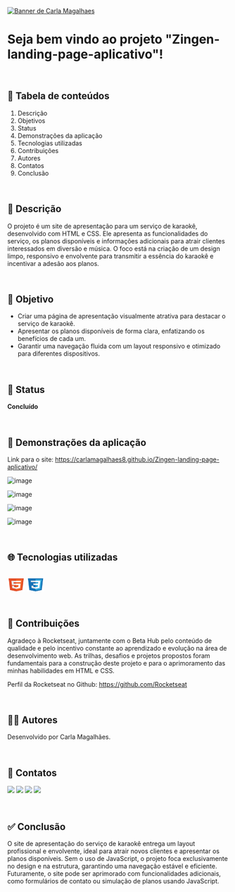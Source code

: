 [![Banner de Carla Magalhaes](https://github.com/user-attachments/assets/433fe11c-644e-44e6-b331-c012a2d371aa)](https://github.com/carlamagalhaes8)
<br><h1>Seja bem vindo ao projeto "Zingen-landing-page-aplicativo"!</h1>

<br><h2>📑 Tabela de conteúdos</h2>
1. Descrição<br>
2. Objetivos<br>
3. Status<br>
4. Demonstrações da aplicação<br>
5. Tecnologias utilizadas<br>
6. Contribuições<br>
7. Autores<br>
8. Contatos<br>
9. Conclusão

<br><h2>📖 Descrição</h2>
O projeto é um site de apresentação para um serviço de karaokê, desenvolvido com HTML e CSS. Ele apresenta as funcionalidades do serviço, os planos disponíveis e informações adicionais para atrair clientes interessados em diversão e música. O foco está na criação de um design limpo, responsivo e envolvente para transmitir a essência do karaokê e incentivar a adesão aos planos.

<br><h2>🎯 Objetivo</h2>
- Criar uma página de apresentação visualmente atrativa para destacar o serviço de karaokê.
- Apresentar os planos disponíveis de forma clara, enfatizando os benefícios de cada um.
- Garantir uma navegação fluida com um layout responsivo e otimizado para diferentes dispositivos.


<br><h2>📌 Status</h2>
**Concluído**

<br><h2>👀 Demonstrações da aplicação</h2>
Link para o site: https://carlamagalhaes8.github.io/Zingen-landing-page-aplicativo/

![image](https://github.com/user-attachments/assets/4ed26364-d92d-4483-847e-a818fabea1cd)

![image](https://github.com/user-attachments/assets/7a050feb-be3c-43f6-93bc-123810898476)

![image](https://github.com/user-attachments/assets/98249036-7362-4266-af35-cf5335e6020f)

![image](https://github.com/user-attachments/assets/11a74f1f-6d39-4f0b-b54c-f610aff5f567)







<br><h2>🌐 Tecnologias utilizadas</h2>
<div style="display: inline_block"><br>
  <img align="center" alt="Rafa-HTML" height="30" width="40" src="https://raw.githubusercontent.com/devicons/devicon/master/icons/html5/html5-original.svg">
  <img align="center" alt="Rafa-CSS" height="30" width="40" src="https://raw.githubusercontent.com/devicons/devicon/master/icons/css3/css3-original.svg">
</div>

<br><h2>🤝 Contribuições</h2>
Agradeço à Rocketseat, juntamente com o Beta Hub pelo conteúdo de qualidade e pelo incentivo constante ao aprendizado e evolução na área de desenvolvimento web. As trilhas, desafios e projetos propostos foram fundamentais para a construção deste projeto e para o aprimoramento das minhas habilidades em HTML e CSS.<br>

Perfil da Rocketseat no Github: https://github.com/Rocketseat

<br><h2>👨‍💻 Autores</h2>
Desenvolvido por Carla Magalhães.

<br><h2>📧 Contatos</h2>
<div> 
  <a href="https://www.instagram.com/carla_magalhaes404/" target="_blank"><img src="https://img.shields.io/badge/-Instagram-%23E4405F?style=for-the-badge&logo=instagram&logoColor=white" target="_blank"></a>
 <a href="https://discord.com/channels/@me" target="_blank"><img src="https://img.shields.io/badge/Discord-7289DA?style=for-the-badge&logo=discord&logoColor=white" target="_blank"></a> 
  <a href = "mailto:carlamagalhaes404@gmail.com"><img src="https://img.shields.io/badge/-Gmail-%23333?style=for-the-badge&logo=gmail&logoColor=white" target="_blank"></a>
  <a href="https://www.linkedin.com/in/carla-magalh%C3%A3es-4039b6288/" target="_blank"><img src="https://img.shields.io/badge/-LinkedIn-%230077B5?style=for-the-badge&logo=linkedin&logoColor=white" target="_blank"></a> 
</div>

<br><h2>✅ Conclusão</h2>
O site de apresentação do serviço de karaokê entrega um layout profissional e envolvente, ideal para atrair novos clientes e apresentar os planos disponíveis. Sem o uso de JavaScript, o projeto foca exclusivamente no design e na estrutura, garantindo uma navegação estável e eficiente. Futuramente, o site pode ser aprimorado com funcionalidades adicionais, como formulários de contato ou simulação de planos usando JavaScript.
